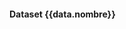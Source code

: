 <!-- Este template es para cada uno de los datasets, se despliega mucha info de un mismo dataset.
'data' es el input general de este template un diccionario que tiene muchos datos complilados de un mismo dataset. 
Posee los siguientes elementos: 

data.nombre (str): contiene el nombre del archivo analizado

data.encoding (str): conteiene el nombre del encoding en el que se encuentra el archivo

data.encoding_resultado (str): 'OK' o 'MAL' 

data.delimiter (str): contiene el delimiter del archivo analizado

data.delimiter_resultado (str): 'OK' o 'MAL' 

data.qa (dict): posee un diccionario con los resultados del anlisis de calidad del dato. Dicho diccionario
contiene las siguientes claves:

    'tidy_data': str # Resultado si el dataset tiene la data en formato tidy. 'OK' o 'MAL'
    'duplicates': str, # Resultado si el dataset contiene o no filas duplicadas. 'OK' o 'MAL'
    'nullity_check': str, # Resultado si el dataset contiene columnas que deberían ser not nullable con nulos. 'OK' o 'MAL'
    'header': str, # Resultado si el dataset posee bien formateado el header. 'OK' o 'MAL'
    'otros_resultados' : pd.DataFrame, columnas: 
                               ['Variable Nombre', 'Tipo de Dato Efectivo', 'Tipo de Dato Declarado','Formato Columna','Caracteres Especiales']
    'variables': pd.Dataframe, columnas 
    
    'nullity_check': not_nullable,
    'header': str,
    'special_characters': ...

-->


#### Dataset {{data.nombre}} 

